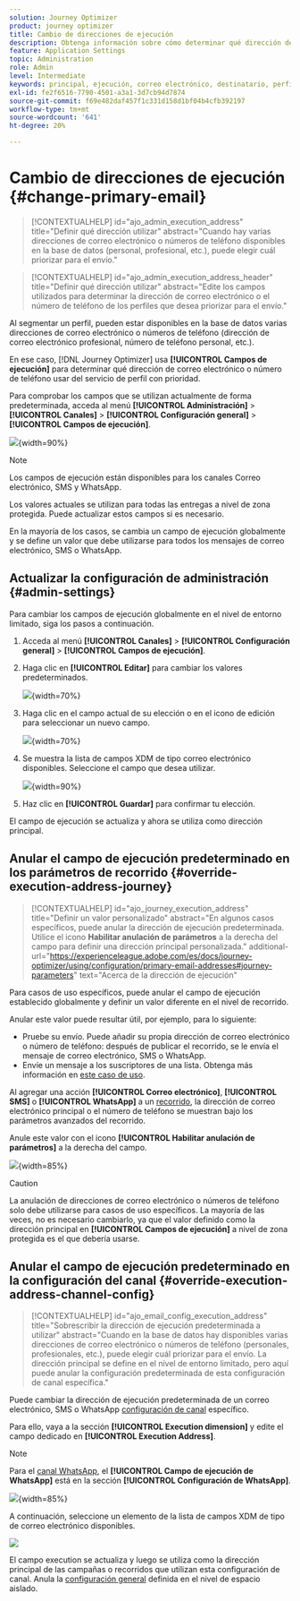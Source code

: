 ```yaml
---
solution: Journey Optimizer
product: journey optimizer
title: Cambio de direcciones de ejecución
description: Obtenga información sobre cómo determinar qué dirección de correo electrónico utilizar desde el servicio de perfil.
feature: Application Settings
topic: Administration
role: Admin
level: Intermediate
keywords: principal, ejecución, correo electrónico, destinatario, perfil, optimizador
exl-id: fe2f6516-7790-4501-a3a1-3d7cb94d7874
source-git-commit: f69e482daf457f1c331d158d1bf04b4cfb392197
workflow-type: tm+mt
source-wordcount: '641'
ht-degree: 20%

---
```


# Cambio de direcciones de ejecución {#change-primary-email}

>[!CONTEXTUALHELP]
>id="ajo_admin_execution_address"
>title="Definir qué dirección utilizar"
>abstract="Cuando hay varias direcciones de correo electrónico o números de teléfono disponibles en la base de datos (personal, profesional, etc.), puede elegir cuál priorizar para el envío."

>[!CONTEXTUALHELP]
>id="ajo_admin_execution_address_header"
>title="Definir qué dirección utilizar"
>abstract="Edite los campos utilizados para determinar la dirección de correo electrónico o el número de teléfono de los perfiles que desea priorizar para el envío."

Al segmentar un perfil, pueden estar disponibles en la base de datos varias direcciones de correo electrónico o números de teléfono (dirección de correo electrónico profesional, número de teléfono personal, etc.).

En ese caso, [!DNL Journey Optimizer] usa **[!UICONTROL Campos de ejecución]** para determinar qué dirección de correo electrónico o número de teléfono usar del servicio de perfil con prioridad.

Para comprobar los campos que se utilizan actualmente de forma predeterminada, acceda al menú **[!UICONTROL Administración]** > **[!UICONTROL Canales]** > **[!UICONTROL Configuración general]** > **[!UICONTROL Campos de ejecución]**.

![](assets/primary-address-execution-fields.png){width=90%}

>[!NOTE]
>
>Los campos de ejecución están disponibles para los canales Correo electrónico, SMS y WhatsApp.

Los valores actuales se utilizan para todas las entregas a nivel de zona protegida. Puede actualizar estos campos si es necesario.

En la mayoría de los casos, se cambia un campo de ejecución globalmente y se define un valor que debe utilizarse para todos los mensajes de correo electrónico, SMS o WhatsApp.

## Actualizar la configuración de administración {#admin-settings}

Para cambiar los campos de ejecución globalmente en el nivel de entorno limitado, siga los pasos a continuación.

1. Acceda al menú **[!UICONTROL Canales]** > **[!UICONTROL Configuración general]** > **[!UICONTROL Campos de ejecución]**.

1. Haga clic en **[!UICONTROL Editar]** para cambiar los valores predeterminados.

   ![](assets/primary-address-edit.png){width=70%}

1. Haga clic en el campo actual de su elección o en el icono de edición para seleccionar un nuevo campo.

   ![](assets/primary-address-edit-field.png){width=70%}

1. Se muestra la lista de campos XDM de tipo correo electrónico disponibles. Seleccione el campo que desea utilizar.

   ![](assets/primary-address-select-field.png){width=90%}

1. Haz clic en **[!UICONTROL Guardar]** para confirmar tu elección.

El campo de ejecución se actualiza y ahora se utiliza como dirección principal.

<!--1. You can also select an additional field to use as secondary email address. This allows you to determine which field to use if the primary field is empty for a profile. -->

## Anular el campo de ejecución predeterminado en los parámetros de recorrido {#override-execution-address-journey}

>[!CONTEXTUALHELP]
>id="ajo_journey_execution_address"
>title="Definir un valor personalizado"
>abstract="En algunos casos específicos, puede anular la dirección de ejecución predeterminada. Utilice el icono **Habilitar anulación de parámetros** a la derecha del campo para definir una dirección principal personalizada."
>additional-url="https://experienceleague.adobe.com/es/docs/journey-optimizer/using/configuration/primary-email-addresses#journey-parameters" text="Acerca de la dirección de ejecución"

Para casos de uso específicos, puede anular el campo de ejecución establecido globalmente y definir un valor diferente en el nivel de recorrido.

Anular este valor puede resultar útil, por ejemplo, para lo siguiente:

* Pruebe su envío. Puede añadir su propia dirección de correo electrónico o número de teléfono: después de publicar el recorrido, se le envía el mensaje de correo electrónico, SMS o WhatsApp.
* Envíe un mensaje a los suscriptores de una lista. Obtenga más información en [este caso de uso](../building-journeys/message-to-subscribers-uc.md).

Al agregar una acción **[!UICONTROL Correo electrónico]**, **[!UICONTROL SMS]** o **[!UICONTROL WhatsApp]** a un [recorrido](../email/create-email.md#create-email-journey-campaign), la dirección de correo electrónico principal o el número de teléfono se muestran bajo los parámetros avanzados del recorrido.

Anule este valor con el icono **[!UICONTROL Habilitar anulación de parámetros]** a la derecha del campo.

![](assets/journey-enable-parameter-override.png){width=85%}

>[!CAUTION]
>
>La anulación de direcciones de correo electrónico o números de teléfono solo debe utilizarse para casos de uso específicos. La mayoría de las veces, no es necesario cambiarlo, ya que el valor definido como la dirección principal en **[!UICONTROL Campos de ejecución]** a nivel de zona protegida es el que debería usarse.

## Anular el campo de ejecución predeterminado en la configuración del canal {#override-execution-address-channel-config}

>[!CONTEXTUALHELP]
>id="ajo_email_config_execution_address"
>title="Sobrescribir la dirección de ejecución predeterminada a utilizar"
>abstract="Cuando en la base de datos hay disponibles varias direcciones de correo electrónico o números de teléfono (personales, profesionales, etc.), puede elegir cuál priorizar para el envío. La dirección principal se define en el nivel de entorno limitado, pero aquí puede anular la configuración predeterminada de esta configuración de canal específica."

Puede cambiar la dirección de ejecución predeterminada de un correo electrónico, SMS o WhatsApp [configuración de canal](channel-surfaces.md) específico.

Para ello, vaya a la sección **[!UICONTROL Execution dimension]** y edite el campo dedicado en **[!UICONTROL Execution Address]**.

>[!NOTE]
>
>Para el [canal WhatsApp](../whatsapp/whatsapp-configuration.md#whatsapp-configuration), el **[!UICONTROL Campo de ejecución de WhatsApp]** está en la sección **[!UICONTROL Configuración de WhatsApp]**.

![](assets/sms-config-execution-address.png){width=85%}

A continuación, seleccione un elemento de la lista de campos XDM de tipo de correo electrónico disponibles.

![](assets/sms-config-execution-field.png)

El campo execution se actualiza y luego se utiliza como la dirección principal de las campañas o recorridos que utilizan esta configuración de canal. Anula la [configuración general](#admin-settings) definida en el nivel de espacio aislado.

<!--[Learn more on the execution address in the email configuration ](../email/email-settings.md#execution-address)-->

